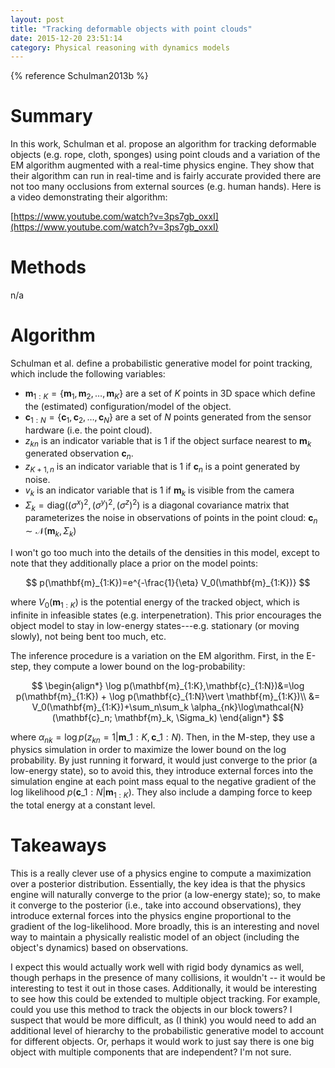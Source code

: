 ```yaml
---
layout: post
title: "Tracking deformable objects with point clouds"
date: 2015-12-20 23:51:14
category: Physical reasoning with dynamics models
---
```


{% reference Schulman2013b %}

# Summary

In this work, Schulman et al. propose an algorithm for tracking deformable objects (e.g. rope, cloth, sponges) using point clouds and a variation of the EM algorithm augmented with a real-time physics engine. They show that their algorithm can run in real-time and is fairly accurate provided there are not too many occlusions from external sources (e.g. human hands). Here is a video demonstrating their algorithm:

[https://www.youtube.com/watch?v=3ps7gb_oxxI](https://www.youtube.com/watch?v=3ps7gb_oxxI)

# Methods

n/a

# Algorithm

Schulman et al. define a probabilistic generative model for point tracking, which include the following variables:

* $\mathbf{m}_{1:K}=\{\mathbf{m}_1, \mathbf{m}_2, \ldots{}, \mathbf{m}_K\}$ are a set of $K$ points in 3D space which define the (estimated) configuration/model of the object.
* $\mathbf{c}_{1:N}=\{\mathbf{c}_1, \mathbf{c}_2, \ldots{}, \mathbf{c}_N\}$ are a set of $N$ points generated from the sensor hardware (i.e. the point cloud).
* $z_{kn}$ is an indicator variable that is 1 if the object surface nearest to $\mathbf{m}_{k}$ generated observation $\mathbf{c}_n$.
* $z_{K+1,n}$ is an indicator variable that is 1 if $\mathbf{c}_n$ is a point generated by noise.
* $v_k$ is an indicator variable that is 1 if $\mathbf{m}_k$ is visible from the camera
* $\Sigma_k=\mathrm{diag}((\sigma^x)^2, (\sigma^y)^2, (\sigma^z)^2)$ is a diagonal covariance matrix that parameterizes the noise in observations of points in the point cloud: $\mathbf{c}_n\sim \mathcal{N}(\mathbf{m}_k, \Sigma_k)$

I won't go too much into the details of the densities in this model, except to note that they additionally place a prior on the model points:

$$
p(\mathbf{m}_{1:K})=e^{-\frac{1}{\eta} V_0(\mathbf{m}_{1:K})}
$$

where $V_0(\mathbf{m}_{1:K})$ is the potential energy of the tracked object, which is infinite in infeasible states (e.g. interpenetration). This prior encourages the object model to stay in low-energy states---e.g. stationary (or moving slowly), not being bent too much, etc.

The inference procedure is a variation on the EM algorithm. First, in the E-step, they compute a lower bound on the log-probability:

$$
\begin{align*}
\log p(\mathbf{m}_{1:K},\mathbf{c}_{1:N})&=\log p(\mathbf{m}_{1:K}) + \log p(\mathbf{c}_{1:N}\vert \mathbf{m}_{1:K})\\
&= V_0(\mathbf{m}_{1:K})+\sum_n\sum_k \alpha_{nk}\log\mathcal{N}(\mathbf{c}_n; \mathbf{m}_k, \Sigma_k)
\end{align*}
$$

where $\alpha_{nk}=\log p(z_{kn}=1 \vert \mathbf{m}\_{1:K}, \mathbf{c}\_{1:N})$. Then, in the M-step, they use a physics simulation in order to maximize the lower bound on the log probability. By just running it forward, it would just converge to the prior (a low-energy state), so to avoid this, they introduce external forces into the simulation engine at each point mass equal to the negative gradient of the log likelihood $p(\mathbf{c}\_{1:N}\vert \mathbf{m}_{1:K})$. They also include a damping force to keep the total energy at a constant level.

# Takeaways

This is a really clever use of a physics engine to compute a maximization over a posterior distribution. Essentially, the key idea is that the physics engine will naturally converge to the prior (a low-energy state); so, to make it converge to the posterior (i.e., take into accound observations), they introduce external forces into the physics engine proportional to the gradient of the log-likelihood. More broadly, this is an interesting and novel way to maintain a physically realistic model of an object (including the object's dynamics) based on observations.

I expect this would actually work well with rigid body dynamics as well, though perhaps in the presence of many collisions, it wouldn't -- it would be interesting to test it out in those cases.
Additionally, it would be interesting to see how this could be extended to multiple object tracking. For example, could you use this method to track the objects in our block towers? I suspect that would be more difficult, as (I think) you would need to add an additional level of hierarchy to the probabilistic generative model to account for different objects. Or, perhaps it would work to just say there is one big object with multiple components that are independent? I'm not sure.

